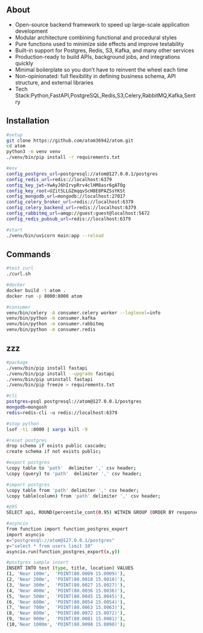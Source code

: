 ## About
- Open-source backend framework to speed up large-scale application development  
- Modular architecture combining functional and procedural styles  
- Pure functions used to minimize side effects and improve testability  
- Built-in support for Postgres, Redis, S3, Kafka, and many other services  
- Production-ready to build APIs, background jobs, and integrations quickly  
- Minimal boilerplate so you don’t have to reinvent the wheel each time  
- Non-opinionated: full flexibility in defining business schema, API structure, and external libraries
- Tech Stack:Python,FastAPI,PostgreSQL,Redis,S3,Celery,RabbitMQ,Kafka,Sentry



## Installation
```bash
#setup
git clone https://github.com/atom36942/atom.git
cd atom
python3 -m venv venv
./venv/bin/pip install -r requirements.txt

#env
config_postgres_url=postgresql://atom@127.0.0.1/postgres
config_redis_url=redis://localhost:6379
config_key_jwt=YwAyJ6hIrvpRrv4clHM8asr6gATOg
config_key_root=UZit5LLGZmqqvScH8E8PAZSsYKSt
config_mongodb_url=mongodb://localhost:27017
config_celery_broker_url=redis://localhost:6379
config_celery_backend_url=redis://localhost:6379
config_rabbitmq_url=amqp://guest:guest@localhost:5672
config_redis_pubsub_url=redis://localhost:6379

#start
./venv/bin/uvicorn main:app --reload
```



## Commands
```bash
#test curl
./curl.sh

#docker
docker build -t atom .
docker run -p 8000:8000 atom

#consumer
venv/bin/celery -A consumer.celery worker --loglevel=info
venv/bin/python -m consumer.kafka
venv/bin/python -m consumer.rabbitmq
venv/bin/python -m consumer.redis
```





## zzz
```bash
#package
./venv/bin/pip install fastapi
./venv/bin/pip install --upgrade fastapi
./venv/bin/pip uninstall fastapi
./venv/bin/pip freeze > requirements.txt

#cli
postgres=psql postgresql://atom@127.0.0.1/postgres
mongodb=mongosh
redis=redis-cli -u redis://localhost:6379

#stop python
lsof -ti :8000 | xargs kill -9

#reset postgres                    
drop schema if exists public cascade;
create schema if not exists public;

#export postgres
\copy table to 'path'  delimiter ',' csv header;
\copy (query) to 'path'  delimiter ',' csv header;

#import postgres       
\copy table from 'path' delimiter ',' csv header;
\copy table(column) from 'path' delimiter ',' csv header;

#p95
SELECT api, ROUND(percentile_cont(0.95) WITHIN GROUP (ORDER BY response_time_ms)::numeric, 2) AS p95_response_time FROM log_api WHERE created_at >= CURRENT_DATE - INTERVAL '7 days' GROUP BY api ORDER BY p95_response_time DESC;

#asyncio
from function import function_postgres_export
import asyncio
x="postgresql://atom@127.0.0.1/postgres"
y="select * from users limit 10"
asyncio.run(function_postgres_export(x,y))

#postgres sample insert
INSERT INTO test (type, title, location) VALUES
(1, 'Near 100m',  'POINT(80.0009 15.0009)'),
(2, 'Near 200m',  'POINT(80.0018 15.0018)'),
(3, 'Near 300m',  'POINT(80.0027 15.0027)'),
(4, 'Near 400m',  'POINT(80.0036 15.0036)'),
(5, 'Near 500m',  'POINT(80.0045 15.0045)'),
(6, 'Near 600m',  'POINT(80.0054 15.0054)'),
(7, 'Near 700m',  'POINT(80.0063 15.0063)'),
(8, 'Near 800m',  'POINT(80.0072 15.0072)'),
(9, 'Near 900m',  'POINT(80.0081 15.0081)'),
(10,'Near 1000m', 'POINT(80.0090 15.0090)');
```
